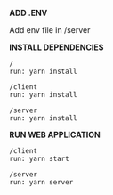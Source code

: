 **ADD .ENV**

Add env file in /server

**INSTALL DEPENDENCIES**

```
/
run: yarn install

/client
run: yarn install

/server
run: yarn install
```

**RUN WEB APPLICATION**

```
/client
run: yarn start

/server
run: yarn server
```

